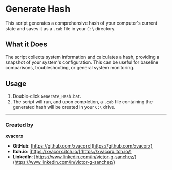 # Generate Hash

This script generates a comprehensive hash of your computer's current state and saves it as a `.cab` file in your `C:\` directory.

## What it Does

The script collects system information and calculates a hash, providing a snapshot of your system's configuration. This can be useful for baseline comparisons, troubleshooting, or general system monitoring.

## Usage

1.  Double-click `Generate_Hash.bat`.
2.  The script will run, and upon completion, a `.cab` file containing the generated hash will be created in your `C:\` drive.

---

### Created by

**xvacorx**

* **GitHub**: [https://github.com/xvacorx](https://github.com/xvacorx)
* **Itch.io**: [https://xvacorx.itch.io/](https://xvacorx.itch.io/)
* **LinkedIn**: [https://www.linkedin.com/in/victor-g-sanchez/](https://www.linkedin.com/in/victor-g-sanchez/)
